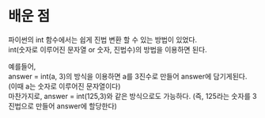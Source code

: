 # 배운 점  
파이썬의 int 함수에서는 쉽게 진법 변환 할 수 있는 방법이 있었다.  
int(숫자로 이루어진 문자열 or 숫자, 진법수)의 방법을 이용하면 된다.  

예를들어,  
answer = int(a, 3)의 방식을 이용하면 a를 3진수로 만들어 answer에 담기게된다. (이때 a는 숫자로 이루어진 문자열이다)  
마찬가지로, answer = int(125,3)와 같은 방식으로도 가능하다. (즉, 125라는 숫자를 3진법으로 만들어 answer에 할당한다)  
